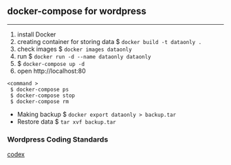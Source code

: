## docker-compose for wordpress
--------------------

1. install Docker
2. creating container for storing data  $ `docker build -t dataonly .`
3. check images  $ `docker images dataonly`
4. run  $ `docker run -d --name dataonly dataonly`
5.  $ `docker-compose up -d`
6. open http://localhost:80

```
<command >
 $ docker-compose ps
 $ docker-compose stop 
 $ docker-compose rm
```

* Making backup  $ `docker export dataonly > backup.tar`
* Restore data   $ `tar xvf backup.tar`

### Wordpress Coding Standards
[codex](https://codex.wordpress.org/WordPress_Coding_Standards)
